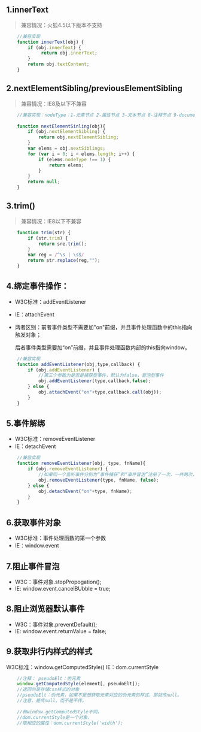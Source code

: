 ## 1.innerText

> 兼容情况：火狐4.5以下版本不支持

```js
    //兼容实现
    function innerText(obj) {
        if (obj.innerText) {
             return obj.innerText;  
        }
        return obj.textContent;
    }
```

## 2.nextElementSibling/previousElementSibling

> 兼容情况：IE8及以下不兼容

```js
    //兼容实现：nodeType：1-元素节点 2-属性节点 3-文本节点 8-注释节点 9-document
    
    function nextElementSinling(obj){
        if (obj.nextElementSibling) {
            return obj.nextElementSibling;
        }
        var elems = obj.nextSiblings;
        for (var i = 0; i < elems.length; i++) {
            if (elems.nodeType !== 1) {
                return elems;
            }
        }
        return null;
    }
```

## 3.trim()

> 兼容情况：IE8以下不兼容

```js
    function trim(str) {
        if (str.trim) {
            return sre.trim();
        }
        var reg = /^\s | \s$/
        return str.replace(reg,"");
    }  
```

## 4.绑定事件操作：
* W3C标准：addEventListener
* IE：attachEvent
* 
    两者区别：前者事件类型不需要加"on"前缀，并且事件处理函数中的this指向触发对象；

    后者事件类型需要加“on”前缀，并且事件处理函数内部的this指向window。

```js
    //兼容实现
    function addEventListener(obj,type,callback) {
        if (obj.addEventListener) {
            //第三个参数为是否是捕获型事件，默认为false，冒泡型事件
            obj.addEventListener(type,callback,false);
        } else {
            obj.attachEvent("on"+type,callback.call(obj));
        }            
    }
```

## 5.事件解绑
* W3C标准：removeEventListener
* IE：detachEvent

```js
    //兼容实现
    function removeEventListener(obj, type, fnName){
        if (obj.removeEventListener) {
            //如果同一个监听事件分别为“事件捕获”和“事件冒泡”注册了一次，一共两次，这两次事件需要分别移除。两者不会互相干扰。
            obj.removeEventListener(type, fnName, false);
        } else {
            obj.detachEvent("on"+type, fnName);
        }        
    }
```

## 6.获取事件对象
* W3C标准：事件处理函数的第一个参数
* IE：window.event

## 7.阻止事件冒泡
* W3C：事件对象.stopPropogation();
* IE: window.event.cancelBUbble = true;

## 8.阻止浏览器默认事件
* W3C：事件对象.preventDefault();
* IE: window.event.returnValue = false;

## 9.获取非行内样式的样式
W3C标准：window.getComputedStyle()
IE：dom.currentStyle

```js
    //注释： pseudoElt：伪元素
    window.getComputedStyle(element[, pseudoElt]);
    //返回的是存储css样式的对象
    //pseudoElt：伪元素，如果不是想获取元素对应的伪元素的样式，那就传null。
    //注意，是传null，而不是不传。
    
    //和window.getComputedStyle不同，
    //dom.currentStyle是一个对象，
    //取相应的属性：dom.currentStyle('width');

```







